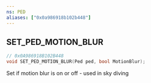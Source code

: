 ```yaml
---
ns: PED
aliases: ["0x0a986918b102b448"]
---
```

## SET_PED_MOTION_BLUR

```c
// 0x0A986918B102B448
void SET_PED_MOTION_BLUR(Ped ped, bool MotionBlur);
```

Set if motion blur is on or off - used in sky diving

